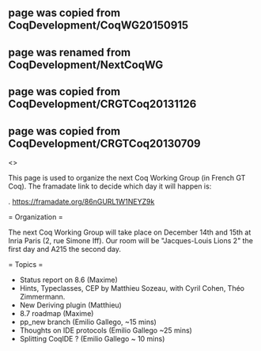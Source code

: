 ## page was copied from CoqDevelopment/CoqWG20150915
## page was renamed from CoqDevelopment/NextCoqWG
## page was copied from CoqDevelopment/CRGTCoq20131126
## page was copied from CoqDevelopment/CRGTCoq20130709
<<TableOfContents>>

This page is used to organize the next Coq Working Group (in French GT Coq). The framadate link to decide which day it will happen is:

 . https://framadate.org/86nGURL1W1NEYZ9k

= Organization =

The next Coq Working Group will take place on December 14th and 15th at Inria Paris (2, rue Simone Iff). Our room will be "Jacques-Louis
Lions 2" the first day and A215 the second day.

= Topics =
  * Status report on 8.6 (Maxime)
  * Hints, Typeclasses, CEP by Matthieu Sozeau, with Cyril Cohen, Théo Zimmermann.
  * New Deriving plugin (Matthieu)
  * 8.7 roadmap (Maxime)
  * pp_new branch (Emilio Gallego, ~15 mins)
  * Thoughts on IDE protocols (Emilio Gallego ~25 mins)
  * Splitting CoqIDE ? (Emilio Gallego ~ 10 mins)

